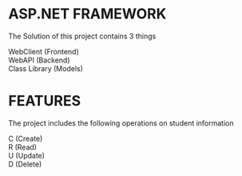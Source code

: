 # ASP.NET FRAMEWORK

The Solution of this project contains 3 things 

WebClient (Frontend) \
WebAPI (Backend) \
Class Library (Models) 

# FEATURES

The project includes the following operations on student information

C (Create) \
R (Read) \
U (Update) \
D (Delete) 
